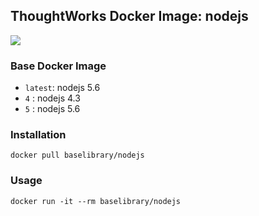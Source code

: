## ThoughtWorks Docker Image: nodejs

[![](http://dockeri.co/image/baselibrary/nodejs)](https://registry.hub.docker.com/u/baselibrary/nodejs/)

### Base Docker Image

* `latest`: nodejs 5.6
* `4`     : nodejs 4.3
* `5`     : nodejs 5.6

### Installation

    docker pull baselibrary/nodejs

### Usage

    docker run -it --rm baselibrary/nodejs

